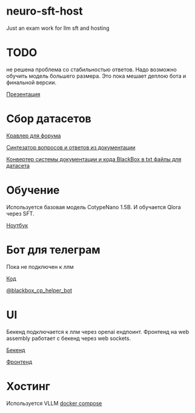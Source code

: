 # neuro-sft-host
Just an exam work for llm sft and hosting

# TODO
не решена проблема со стабильностью ответов. Надо возможно обучить модель большего размера. Это пока мешает деплою бота и финальной версии.


[Презентация](./docs/presentation.md)

# Сбор датасетов

[Кравлер для форума](./src/Llm/Crawler)

[Синтезатор вопросов и ответов из документации](./src/Llm/DatasetGenerator/)

[Конвертер системы документации и кода BlackBox в txt файлы для датасета](./datasets/convert_bb_dir_to_txt_dir.py)

# Обучение
Используется базовая модель CotypeNano 1.5B. И обучается Qlora через SFT.

[Ноутбук](./learn/notebooks/BB/pretrain.ipynb)



# Бот для телеграм

Пока не подключен к ллм

[Код](./src/Llm/LlmTelegramBot/)

[@blackbox_cp_helper_bot](https://t.me/blackbox_cp_helper_bot)

# UI

Бекенд подключается к ллм через openai ендпоинт. Фронтенд на web assembly работает с бекенд через web sockets.

[Бекенд](./src/Llm/LllmBackend/)

[Фронтенд](./src/Llm/LlmFrontend/)

# Хостинг

Используется VLLM [docker compose](./docker-compose.yml)